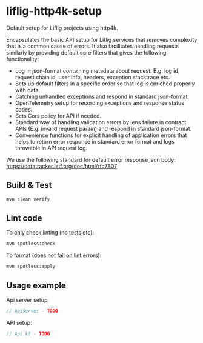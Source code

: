 # liflig-http4k-setup

Default setup for Liflig projects using http4k.

Encapsulates the basic API setup for Liflig services that removes complexity that is a common cause of errors.
It also facilitates handling requests similarly by providing default core filters that gives the
following functionality:

- Log in json-format containing metadata about request. E.g. log id, request chain id, user info,
  headers, exception stacktrace etc.
- Sets up default filters in a specific order so that log is enriched properly with data.
- Catching unhandled exceptions and respond in standard json-format.
- OpenTelemetry setup for recording exceptions and response status codes.
- Sets Cors policy for API if needed.
- Standard way of handling validation errors by lens failure in contract APIs (E.g. invalid request param) and
  respond in standard json-format.
- Convenience functions for explicit handling of application errors that helps to return error response in standard error format and
  logs throwable in API request log.

We use the following standard for default error response json body: https://datatracker.ietf.org/doc/html/rfc7807

## Build & Test

```sh
mvn clean verify
```

## Lint code

To only check linting (no tests etc):

```bash
mvn spotless:check
```

To format (does not fail on lint errors):

```bash
mvn spotless:apply
```

## Usage example
Api server setup:
```kotlin
// ApiServer - TODO

```

API setup:
```kotlin
// Api.kt - TODO

```
